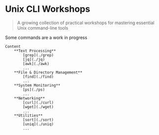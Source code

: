 # Unix CLI Workshops

> A growing collection of practical workshops for mastering essential Unix command-line tools

Some commands are a work in progress

```
Content
    **Text Processing**
        [grep](./grep)
        [jq](./jq)
        [awk](./awk)
        ...
    **File & Directory Management**
        [find](./find)
        ...
    **System Monitoring**
        [ps](./ps)
        ...
    **Networking**
        [curl](./curl)
        [wget](./wget)
        ...
    **Utilities**
        [sort](./sort)
        [uniq](./uniq)
        ...
```
